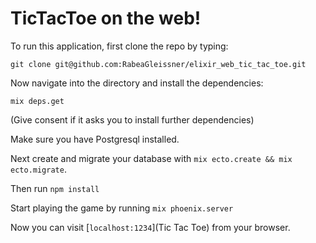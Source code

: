 # TicTacToe on the web!

To run this application, first clone the repo by typing:

`git clone git@github.com:RabeaGleissner/elixir_web_tic_tac_toe.git`

Now navigate into the directory and install the dependencies:

`mix deps.get`

(Give consent if it asks you to install further dependencies)

Make sure you have Postgresql installed.

Next create and migrate your database with `mix ecto.create && mix ecto.migrate`.

Then run `npm install`

Start playing the game by running `mix phoenix.server`

Now you can visit [`localhost:1234`](Tic Tac Toe) from your browser.

